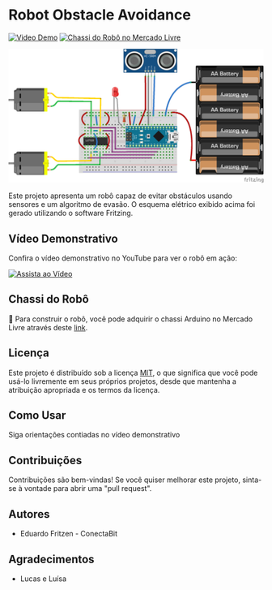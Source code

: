 # Robot Obstacle Avoidance

[![Video Demo](https://img.shields.io/badge/Watch%20Demo-YouTube-red?style=for-the-badge)](https://www.youtube.com/watch?v=FD2foIAbXzA)
[![Chassi do Robô no Mercado Livre](https://img.shields.io/badge/Compre%20o%20Chassi-Mercado%20Livre-blue?style=for-the-badge)](https://www.conectabit.com.br/MLB-3447161105-rob-tanque-tank-esteira-robotica-evita-obstaculo-chassi-diy-_JM)

![Circuito Elétrico](scheme-nano-L293D.png)

Este projeto apresenta um robô capaz de evitar obstáculos usando sensores e um algoritmo de evasão. O esquema elétrico exibido acima foi gerado utilizando o software Fritzing.

## Vídeo Demonstrativo
Confira o vídeo demonstrativo no YouTube para ver o robô em ação:

[![Assista ao Vídeo](https://img.youtube.com/vi/FD2foIAbXzA/maxresdefault.jpg)](https://www.youtube.com/watch?v=FD2foIAbXzA)

## Chassi do Robô

🛒 Para construir o robô, você pode adquirir o chassi Arduino no Mercado Livre através deste [link](https://www.conectabit.com.br/MLB-3447161105-rob-tanque-tank-esteira-robotica-evita-obstaculo-chassi-diy-_JM).

## Licença

Este projeto é distribuído sob a licença [MIT](LICENSE), o que significa que você pode usá-lo livremente em seus próprios projetos, desde que mantenha a atribuição apropriada e os termos da licença.

## Como Usar

Siga orientações contiadas no vídeo demonstrativo

## Contribuições

Contribuições são bem-vindas! Se você quiser melhorar este projeto, sinta-se à vontade para abrir uma "pull request".

## Autores

- Eduardo Fritzen - ConectaBit

## Agradecimentos

- Lucas e Luísa
